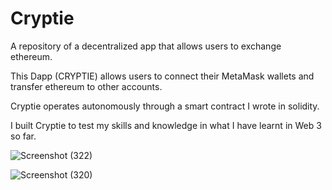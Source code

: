 # Cryptie
A repository of a decentralized app that allows users to exchange ethereum.


This Dapp (CRYPTIE) allows users to connect their MetaMask wallets and transfer ethereum to other accounts.


Cryptie operates autonomously through a smart contract I wrote in solidity.


I built Cryptie to test my skills and knowledge in what I have learnt in Web 3 so far.


![Screenshot (322)](https://user-images.githubusercontent.com/83133493/175303911-fe15556a-a242-4452-8423-714050399ff6.png)


![Screenshot (320)](https://user-images.githubusercontent.com/83133493/175303931-230cde86-8cdb-47ab-a0fe-06f037aef2f9.png)
